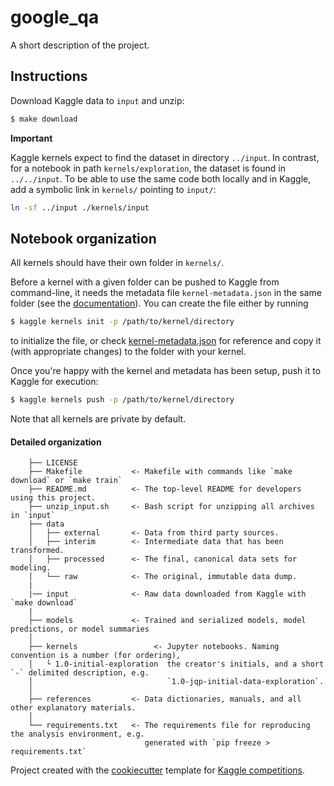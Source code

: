 # google_qa

A short description of the project.

## Instructions

Download Kaggle data to `input` and unzip:

```bash
$ make download
```

**Important**

Kaggle kernels expect to find the dataset in directory `../input`. In contrast, for a notebook in path
`kernels/exploration`, the dataset is found in `../../input`. To be able to use the same code
both locally and in Kaggle, add a symbolic link in `kernels/` pointing to `input/`:

```bash
ln -sf ../input ./kernels/input
```

## Notebook organization

All kernels should have their own folder in `kernels/`.

Before a kernel with a given folder can be pushed to Kaggle from command-line, it needs the metadata file `kernel-metadata.json` in the same folder (see the [documentation](https://github.com/Kaggle/kaggle-api/wiki/Kernel-Metadata)). You can create the file either by running

```bash
$ kaggle kernels init -p /path/to/kernel/directory
```

to initialize the file, or check [kernel-metadata.json](./kernels/1.0-initial-exploration/kernel-metadata.json)
for reference and copy it (with appropriate changes) to the folder with your kernel.

Once you're happy with the kernel and metadata has been setup, push it to Kaggle for execution:

```bash
$ kaggle kernels push -p /path/to/kernel/directory
```

Note that all kernels are private by default.

#### Detailed organization

```
    ├── LICENSE
    ├── Makefile           <- Makefile with commands like `make download` or `make train`
    ├── README.md          <- The top-level README for developers using this project.
    ├── unzip_input.sh     <- Bash script for unzipping all archives in `input`
    ├── data
    │   ├── external       <- Data from third party sources.
    │   ├── interim        <- Intermediate data that has been transformed.
    │   ├── processed      <- The final, canonical data sets for modeling.
    │   └── raw            <- The original, immutable data dump.
    |
    |── input              <- Raw data downloaded from Kaggle with `make download`
    |
    ├── models             <- Trained and serialized models, model predictions, or model summaries
    │
    ├── kernels                 <- Jupyter notebooks. Naming convention is a number (for ordering),
    │   └ 1.0-initial-exploration  the creator's initials, and a short `-` delimited description, e.g.
    │                              `1.0-jqp-initial-data-exploration`.
    │
    ├── references         <- Data dictionaries, manuals, and all other explanatory materials.
    │
    └── requirements.txt   <- The requirements file for reproducing the analysis environment, e.g.
                              generated with `pip freeze > requirements.txt`

```

Project created with the [cookiecutter](https://github.com/audreyr/cookiecutter)
template for [Kaggle competitions](https://github.com/Meeshkan/cookiecutter-kaggle-kernels).